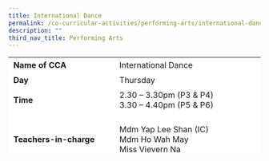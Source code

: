 ```yaml
---
title: International Dance
permalink: /co-curricular-activities/performing-arts/international-dance/
description: ""
third_nav_title: Performing Arts
---
```

<table border="0" style="box-sizing: inherit; border-collapse: collapse; border-spacing: 0px; max-width: 100%; height: 193px; width: 792.225px;"><tbody style="box-sizing: inherit;"><tr style="box-sizing: inherit; background: rgb(255, 255, 255); height: 24px;"><td style="box-sizing: inherit; padding: 5px 10px; width: 315.737px; height: 24px;"><strong style="box-sizing: inherit; font-weight: 700;">Name of CCA</strong></td><td style="box-sizing: inherit; padding: 5px 10px; width: 475.487px; height: 24px;">International Dance</td></tr><tr style="box-sizing: inherit; background: rgb(255, 255, 255); height: 24px;"><td style="box-sizing: inherit; padding: 5px 10px; width: 315.737px; height: 24px;"><strong style="box-sizing: inherit; font-weight: 700;">Day</strong></td><td style="box-sizing: inherit; padding: 5px 10px; width: 475.487px; height: 24px;">Thursday</td></tr><tr style="box-sizing: inherit; background: rgb(255, 255, 255); height: 24px;"><td style="box-sizing: inherit; padding: 5px 10px; width: 315.737px; height: 24px;"><strong style="box-sizing: inherit; font-weight: 700;">Time</strong></td><td style="box-sizing: inherit; padding: 5px 10px ; width: 475.487px; height: 24px;">2.30 – 3.30pm (P3 &amp; P4)<br style="box-sizing: inherit;">3.30 – 4.40pm (P5 &amp; P6)</td></tr><tr style="box-sizing: inherit; background: rgb(255, 255, 255); height: 108px;"><td style="box-sizing: inherit; padding: 5px 10px; width: 315.737px; height: 108px;"><strong style="box-sizing: inherit; font-weight: 700;">Teachers-in-charge</strong></td><td style="box-sizing: inherit; padding: 5px 10px; width: 475.487px; height: 108px;">Mdm Yap Lee Shan (IC)<br>Mdm Ho Wah May<br>Miss Vievern Na</td></tr><tr style="box-sizing: inherit; background: rgb(255, 255, 255); height: 37px;"><td style="box-sizing: inherit; padding: 5px 10px; width: 315.737px; height: 37px;"></td><td style="box-sizing: inherit; padding: 5px 10px; width: 475.487px; height: 37px;"></td></tr><tr style="box-sizing: inherit; background: rgb(255, 255, 255); height: 213px;"><td colspan="2" style="box-sizing: inherit; padding: 5px 10px; width: 791.225px; height: 213px;"><span style="box-sizing: inherit; font-family: inherit; font-size: inherit;"><p style="box-sizing: inherit; font-size: 1em;">International dance aims to nurture and groom students to excel in the area of dance.&nbsp; The International Dance CCA strives to spark passion for dance in our many young talents and for high standards of achievements in all performances and competitions we take part in.&nbsp; Our dance members are exposed to different dance genres and a variety of dance moves and techniques and the CCA hopes to be a cornerstone to develop future talents in Nan Chiau Primary School. We hope that our dancers will learn values that they can internalize throughout their life and boost their appreciation of the aesthetics, especially in the area of dance.</p></span></td></tr></tbody></table>

